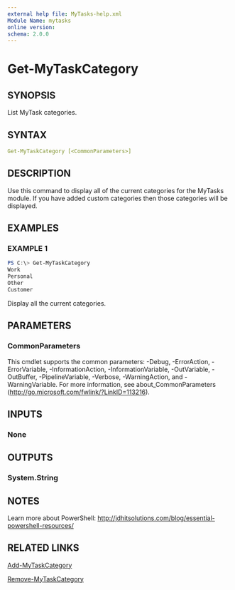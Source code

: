 ```yaml
---
external help file: MyTasks-help.xml
Module Name: mytasks
online version:
schema: 2.0.0
---
```


# Get-MyTaskCategory

## SYNOPSIS

List MyTask categories.

## SYNTAX

```yaml
Get-MyTaskCategory [<CommonParameters>]
```

## DESCRIPTION

Use this command to display all of the current categories for the MyTasks module. If you have added custom categories then those categories will be displayed.

## EXAMPLES

### EXAMPLE 1

```powershell
PS C:\> Get-MyTaskCategory
Work
Personal
Other
Customer
```

Display all the current categories.

## PARAMETERS

### CommonParameters

This cmdlet supports the common parameters: -Debug, -ErrorAction, -ErrorVariable, -InformationAction, -InformationVariable, -OutVariable, -OutBuffer, -PipelineVariable, -Verbose, -WarningAction, and -WarningVariable. For more information, see about_CommonParameters (http://go.microsoft.com/fwlink/?LinkID=113216).

## INPUTS

### None

## OUTPUTS

### System.String

## NOTES

Learn more about PowerShell: http://jdhitsolutions.com/blog/essential-powershell-resources/

## RELATED LINKS

[Add-MyTaskCategory]()

[Remove-MyTaskCategory]()
